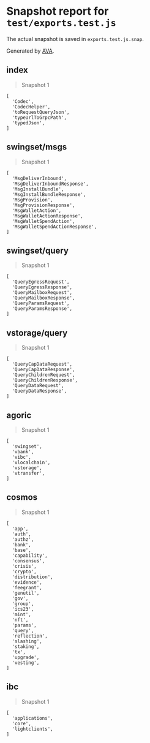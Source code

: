 # Snapshot report for `test/exports.test.js`

The actual snapshot is saved in `exports.test.js.snap`.

Generated by [AVA](https://avajs.dev).

## index

> Snapshot 1

    [
      'Codec',
      'CodecHelper',
      'toRequestQueryJson',
      'typeUrlToGrpcPath',
      'typedJson',
    ]

## swingset/msgs

> Snapshot 1

    [
      'MsgDeliverInbound',
      'MsgDeliverInboundResponse',
      'MsgInstallBundle',
      'MsgInstallBundleResponse',
      'MsgProvision',
      'MsgProvisionResponse',
      'MsgWalletAction',
      'MsgWalletActionResponse',
      'MsgWalletSpendAction',
      'MsgWalletSpendActionResponse',
    ]

## swingset/query

> Snapshot 1

    [
      'QueryEgressRequest',
      'QueryEgressResponse',
      'QueryMailboxRequest',
      'QueryMailboxResponse',
      'QueryParamsRequest',
      'QueryParamsResponse',
    ]

## vstorage/query

> Snapshot 1

    [
      'QueryCapDataRequest',
      'QueryCapDataResponse',
      'QueryChildrenRequest',
      'QueryChildrenResponse',
      'QueryDataRequest',
      'QueryDataResponse',
    ]

## agoric

> Snapshot 1

    [
      'swingset',
      'vbank',
      'vibc',
      'vlocalchain',
      'vstorage',
      'vtransfer',
    ]

## cosmos

> Snapshot 1

    [
      'app',
      'auth',
      'authz',
      'bank',
      'base',
      'capability',
      'consensus',
      'crisis',
      'crypto',
      'distribution',
      'evidence',
      'feegrant',
      'genutil',
      'gov',
      'group',
      'ics23',
      'mint',
      'nft',
      'params',
      'query',
      'reflection',
      'slashing',
      'staking',
      'tx',
      'upgrade',
      'vesting',
    ]

## ibc

> Snapshot 1

    [
      'applications',
      'core',
      'lightclients',
    ]
